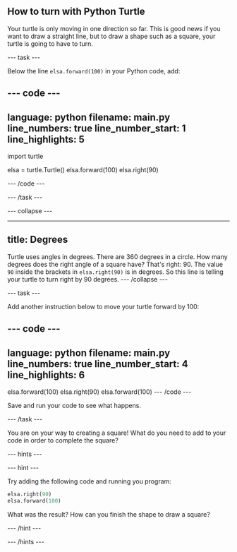 ## How to turn with Python Turtle

Your turtle is only moving in one direction so far. This is good news if you want to draw a straight line, but to draw a shape such as a square, your turtle is going to have to turn.


--- task ---

Below the line `elsa.forward(100)` in your Python code, add:

--- code ---
---
language: python
filename: main.py
line_numbers: true
line_number_start: 1
line_highlights: 5
---
import turtle

elsa = turtle.Turtle()
elsa.forward(100)
elsa.right(90)

--- /code ---

--- /task ---

--- collapse ---

---
title: Degrees
---
Turtle uses angles in degrees. There are 360 degrees in a circle. How many degrees does the right angle of a square have? That's right: 90. The value `90` inside the brackets in `elsa.right(90)` is in degrees. So this line is telling your turtle to turn right by 90 degrees.
--- /collapse ---  

--- task ---

Add another instruction below to move your turtle forward by 100:  

--- code ---
---
language: python
filename: main.py
line_numbers: true
line_number_start: 4
line_highlights: 6
---
elsa.forward(100)
elsa.right(90)
elsa.forward(100)
--- /code ---

Save and run your code to see what happens.

--- /task ---

You are on your way to creating a square! What do you need to add to your code in order to complete the square?

--- hints ---

--- hint ---

Try adding the following code and running you program:

```python
elsa.right(90)
elsa.forward(100)
```

What was the result? How can you finish the shape to draw a square?

--- /hint ---

--- /hints ---

